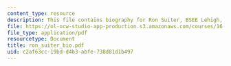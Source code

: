 ```yaml
---
content_type: resource
description: This file contains biography for Ron Suiter, BSEE Lehigh, MBA USC.
file: https://ol-ocw-studio-app-production.s3.amazonaws.com/courses/16-885j-aircraft-systems-engineering-fall-2004/c2af63cc19bdd4b3abfe738d81d1b497_ron_suiter_bio.pdf
file_type: application/pdf
resourcetype: Document
title: ron_suiter_bio.pdf
uid: c2af63cc-19bd-d4b3-abfe-738d81d1b497
---
```

